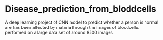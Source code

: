 # Disease_prediction_from_bloddcells
A deep learning project of CNN model to predict whether a person is normal are has been affected by malaria through the images of bloodcells. performed on a large data set of around 8500 images
